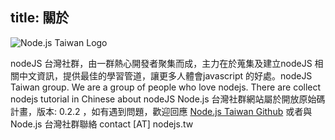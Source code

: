 title: 關於
---

![Node.js Taiwan Logo](/images/about-banner.png)

nodeJS 台灣社群，由一群熱心開發者聚集而成，主力在於蒐集及建立nodeJS 相關中文資訊，提供最佳的學習管道，讓更多人體會javascript 的好處。nodeJS Taiwan group. We are a group of people who love nodejs. There are collect nodejs tutorial in Chinese about nodeJS
Node.js 台灣社群網站屬於開放原始碼計畫，版本: 0.2.2 ，如有遇到問題，歡迎回應 [Node.js Taiwan Github](https://github.com/nodejs-tw) 或者與 Node.js 台灣社群聯絡 contact [AT] nodejs.tw
